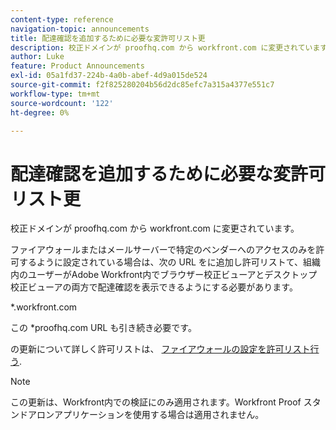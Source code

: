 ```yaml
---
content-type: reference
navigation-topic: announcements
title: 配達確認を追加するために必要な変許可リスト更
description: 校正ドメインが proofhq.com から workfront.com に変更されています。
author: Luke
feature: Product Announcements
exl-id: 05a1fd37-224b-4a0b-abef-4d9a015de524
source-git-commit: f2f825280204b56d2dc85efc7a315a4377e551c7
workflow-type: tm+mt
source-wordcount: '122'
ht-degree: 0%

---
```


# 配達確認を追加するために必要な変許可リスト更

校正ドメインが proofhq.com から workfront.com に変更されています。

ファイアウォールまたはメールサーバーで特定のベンダーへのアクセスのみを許可するように設定されている場合は、次の URL をに追加し許可リストて、組織内のユーザーがAdobe Workfront内でブラウザー校正ビューアとデスクトップ校正ビューアの両方で配達確認を表示できるようにする必要があります。

&#42;.workfront.com

この &#42;proofhq.com URL も引き続き必要です。

の更新について詳しく許可リストは、 [ファイアウォールの設定を許可リスト行う](../../administration-and-setup/get-started-wf-administration/configure-your-firewall.md).

>[!NOTE]
>
>この更新は、Workfront内での検証にのみ適用されます。Workfront Proof スタンドアロンアプリケーションを使用する場合は適用されません。
